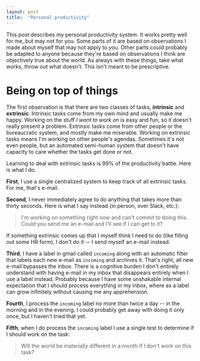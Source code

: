 ```yaml
---
layout: post
title:  "Personal productivity"
---
```


This post describes my personal productivity system. It works pretty
well for me, but may not for you. Some parts of it are based on
observations I made about myself that may not apply to you. Other
parts could probably be adapted to anyone because they're based on
observations I think are objectively true about the world. As always
with these things, take what works, throw out what doesn't. This isn't
meant to be prescriptive.

# Being on top of things

The first observation is that there are two classes of tasks,
__intrinsic__ and __extrinsic__. Intrinsic tasks come from my own mind
and usually make me happy. Working on the stuff _I want to work on_ is
easy and fun, so it doesn't really present a problem. Extrinsic tasks
come from other people or the bureaucratic system, and mostly make me
miserable. Working on extrinsic tasks means I'm working on other
people's agendas. Sometimes it's not even people, but an automated
semi-human system that doesn't have capacity to care whether the tasks
get done or not.

Learning to deal with extrinsic tasks is 99% of the productivity
battle. Here is what I do.

__First__, I use a single centralized system to keep track of all
extrinsic tasks. For me, that's e-mail.

__Second__, I never immediately agree to do anything that takes more
than thirty seconds. Here is what I say instead (in person, over
Slack, etc.):

> I'm working on something right now and can't commit to doing
  this. Could you send me an e-mail and I'll see if I can get to it?

If something extrinsic comes up that I myself think I need to do (like
filling out some HR form), I don't do it -- I send myself an e-mail
instead.

__Third__, I have a label in gmail called `incoming` along with an
automatic filter that labels each new e-mail as `incoming` and
archives it. That's right, all new e-mail bypasses the inbox. There is
a cognitive burden I don't entirely understand with having e-mail in
my inbox that disappears entirely when I use a label instead. Probably
because I have some unshakable internal expectation that I should
process everything in my inbox, where as a label can grow infinitely
without causing me any apprehension.

__Fourth__, I process the `incoming` label no more than twice a day --
in the morning and in the evening. I could probably get away with
doing it only once, but I haven't tried that yet.

__Fifth__, when I do process the `incoming` label I use a single test
to determine if I should work on the task:

> Will the world be materially different in a month if I don't work on
  this task?

